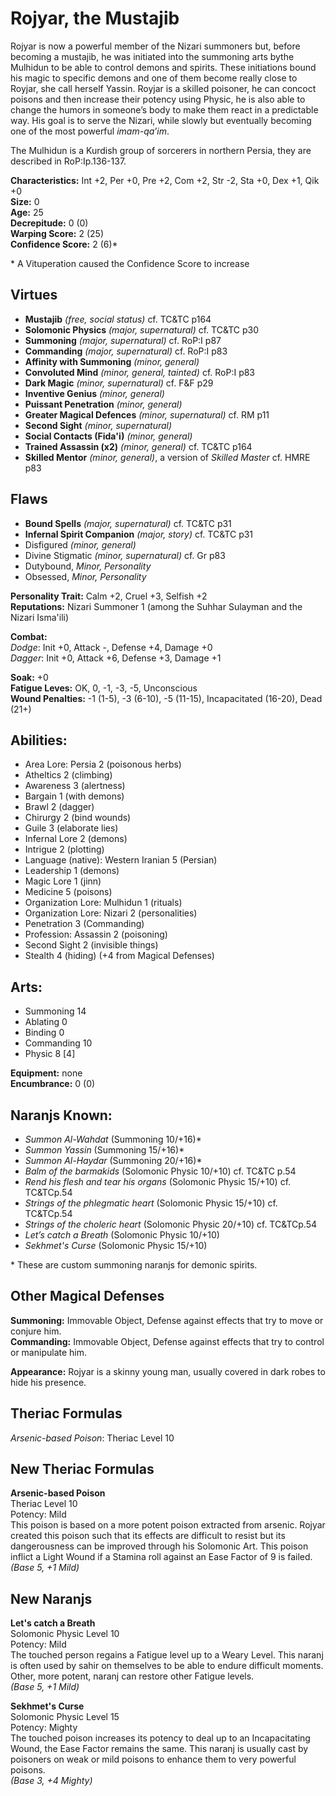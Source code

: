 # Rojyar, the Mustajib

Rojyar is now a powerful member of the Nizari summoners but, before becoming a mustajib, he was initiated into the summoning arts bythe Mulhidun to be able to control demons and spirits. These initiations bound his magic to specific demons and one of them become really close to Royjar, she call herself Yassin. Royjar is a skilled poisoner, he can concoct poisons and then increase their potency using Physic, he is also able to change the humors in someone’s body to make them react in a predictable way. His goal is to serve the Nizari, while slowly but eventually becoming one of the most powerful *imam-qa’im*.

The Mulhidun is a Kurdish group of sorcerers in northern Persia, they are described in RoP:Ip.136-137.

**Characteristics:** Int +2, Per +0, Pre +2, Com +2, Str -2, Sta +0, Dex +1, Qik +0  
**Size:** 0  
**Age:** 25  
**Decrepitude:** 0 (0)  
**Warping Score:** 2 (25)  
**Confidence Score:** 2 (6)*

\* A Vituperation caused the Confidence Score to increase

## Virtues

- **Mustajib** _(free, social status)_ cf. TC&TC p164
- **Solomonic Physics** _(major, supernatural)_ cf. TC&TC p30
- **Summoning** _(major, supernatural)_ cf. RoP:I p87
- **Commanding** _(major, supernatural)_ cf. RoP:I p83
- **Affinity with Summoning** _(minor, general)_
- **Convoluted Mind** _(minor, general, tainted)_ cf. RoP:I p83
- **Dark Magic** _(minor, supernatural)_ cf. F&F p29
- **Inventive Genius** _(minor, general)_
- **Puissant Penetration** _(minor, general)_
- **Greater Magical Defences** _(minor, supernatural)_ cf. RM p11
- **Second Sight** _(minor, supernatural)_
- **Social Contacts (Fida'i)** _(minor, general)_
- **Trained Assassin (x2)** _(minor, general)_ cf. TC&TC p164
- **Skilled Mentor** _(minor, general)_, a version of *Skilled Master* cf. HMRE p83

## Flaws

- **Bound Spells** _(major, supernatural)_ cf. TC&TC p31
- **Infernal Spirit Companion** _(major, story)_ cf. TC&TC p31
- Disfigured _(minor, general)_
- Divine Stigmatic _(minor, supernatural)_ cf. Gr p83
- Dutybound, *Minor, Personality*
- Obsessed, *Minor, Personality*

**Personality Trait:** Calm +2, Cruel +3, Selfish +2  
**Reputations:** Nizari Summoner 1 (among the Suhhar Sulayman and the Nizari Isma'ili)

**Combat:**  
*Dodge*: Init +0, Attack -, Defense +4, Damage +0  
*Dagger*: Init +0, Attack +6, Defense +3, Damage +1                                                                                          

**Soak:** +0  
**Fatigue Leves:** OK, 0, -1, -3, -5, Unconscious  
**Wound Penalties:** -1 (1-5), -3 (6-10), -5 (11-15), Incapacitated (16-20), Dead (21+)

## Abilities:

+ Area Lore: Persia 2 (poisonous herbs)
+ Atheltics 2 (climbing)
+ Awareness 3 (alertness)
+ Bargain 1 (with demons)
+ Brawl 2 (dagger)
+ Chirurgy 2 (bind wounds)
+ Guile 3 (elaborate lies)
+ Infernal Lore 2 (demons)
+ Intrigue 2 (plotting)
+ Language (native): Western Iranian 5 (Persian)
+ Leadership 1 (demons)
+ Magic Lore 1 (jinn)
+ Medicine 5 (poisons)
+ Organization Lore: Mulhidun 1 (rituals)
+ Organization Lore: Nizari 2 (personalities)
+ Penetration 3 (Commanding)
+ Profession: Assassin 2 (poisoning)
+ Second Sight 2 (invisible things)
+ Stealth 4 (hiding) (+4 from Magical Defenses)

## Arts:

+ Summoning 14
+ Ablating 0
+ Binding 0
+ Commanding 10
+ Physic 8 [4]
 
**Equipment:** none  
**Encumbrance:** 0 (0)

## Naranjs Known:

+ *Summon Al-Wahdat* (Summoning 10/+16)\*
+ *Summon Yassin* (Summoning 15/+16)\*
+ *Summon Al-Haydar* (Summoning 20/+16)\*
+ *Balm of the barmakids* (Solomonic Physic 10/+10) cf. TC&TC p.54
+ *Rend his flesh and tear his organs* (Solomonic Physic 15/+10) cf. TC&TCp.54
+ *Strings of the phlegmatic heart* (Solomonic Physic 15/+10) cf. TC&TCp.54
+ *Strings of the choleric heart* (Solomonic Physic 20/+10) cf. TC&TCp.54
+ *Let’s catch a Breath* (Solomonic Physic 10/+10)
+ *Sekhmet's Curse* (Solomonic Physic 15/+10)

\* These are custom summoning naranjs for demonic spirits.

## Other Magical Defenses

**Summoning:** Immovable Object, Defense against effects that try to move or conjure him.  
**Commanding:** Immovable Object, Defense against effects that try to control or manipulate him.

**Appearance:** Rojyar is a skinny young man, usually covered in dark robes to hide his presence.

## Theriac Formulas

*Arsenic-based Poison*: Theriac Level 10

## New Theriac Formulas

**Arsenic-based Poison**  
Theriac Level 10  
Potency: Mild  
This poison is based on a more potent poison extracted from arsenic. Rojyar created this poison such that its effects are difficult to resist but its dangerousness can be improved through his Solomonic Art. This poison inflict a Light Wound if a Stamina roll against an Ease Factor of 9 is failed.  
*(Base 5, +1 Mild)*

## New Naranjs

**Let's catch a Breath**  
Solomonic Physic Level 10  
Potency: Mild  
The touched person regains a Fatigue level up to a Weary Level. This naranj is often used by sahir on themselves to be able to endure difficult moments. Other, more potent, naranj can restore other Fatigue levels.  
_(Base 5, +1 Mild)_

**Sekhmet's Curse**  
Solomonic Physic Level 15  
Potency: Mighty  
The touched poison increases its potency to deal up to an Incapacitating Wound, the Ease Factor remains the same. This naranj is usually cast by poisoners on weak or mild poisons to enhance them to very powerful poisons.  
_(Base 3, +4 Mighty)_